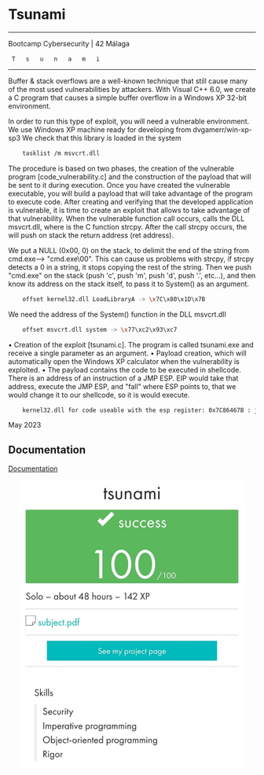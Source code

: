 # Tsunami

_____________________________________
 Bootcamp Cybersecurity | 42 Málaga
 
     T   s   u   n   a   m   i
_____________________________________


Buffer & stack overflows are a well-known technique that still cause many of the most used
vulnerabilities by attackers. With Visual C++ 6.0, we create a C program that causes a simple
buffer overflow in a Windows XP 32-bit environment.

In order to run this type of exploit, you will need a vulnerable environment.
We use Windows XP machine ready for developing from dvgamerr/win-xp-sp3
We check that this library is loaded in the system
```bash
    tasklist /m msvcrt.dll 
```

The procedure is based on two phases, the creation of the vulnerable program [code_vulnerability.c] 
and the construction of the payload that will be sent to it during execution.
Once you have created the vulnerable executable, you will build a payload that will
take advantage of the program to execute code.
After creating and verifying that the developed application is vulnerable, it is time to create an exploit that
allows to take advantage of that vulnerability.
When the vulnerable function call occurs, calls the DLL msvcrt.dll, where is the C function strcpy.
After the call strcpy occurs, the will push on stack the return address (ret address).

We put a NULL (0x00, 0) on the stack, to delimit the end of the string from cmd.exe--> "cmd.exe\00".
This can cause us problems with strcpy, if strcpy detects a 0 in a string, it stops copying the rest of the string.
Then we push "cmd.exe" on the stack (push 'c', push 'm', push 'd', push '.', etc...), and then know its address on the stack itself, to pass it to System() as an argument.
```bash
    offset kernel32.dll LoadLibraryA -> \x7C\x80\x1D\x7B
```
We need the address of the System() function in the DLL msvcrt.dll
```bash
    offset msvcrt.dll system -> \x77\xc2\x93\xc7
```

• Creation of the exploit [tsunami.c]. The program is called tsunami.exe and receive a single parameter as an argument.
• Payload creation, which will automatically open the Windows XP calculator when the vulnerability is exploited.
• The payload contains the code to be executed in shellcode.
There is an address of an instruction of a JMP ESP. EIP would take that address, execute the JMP ESP,
and "fall" where ESP points to, that we would change it to our shellcode, so it is would execute.
```bash
    kernel32.dll for code useable with the esp register: 0x7C86467B : jmp esp
```



May 2023

## Documentation

[Documentation](https://wiki.elhacker.net/bugs-y-exploits/overflows-y-shellcodes/exploits-y-stack-overflows-en-windows#TOC--Como-le-pasamos-al-programa-la-shellcode)

<p align="center"> <img src="./tsunami.jpeg" alt="image" width="456"/> </p>



